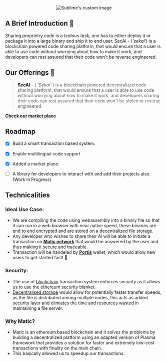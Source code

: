 <p align="center">
  <img src="https://cdn.discordapp.com/attachments/757997601743437912/787398427788050492/secai-greenblack.png" alt="Sublime's custom image"/>
  </p>

## A Brief Introduction :book:

Sharing proprietry code is a _tedious task_, one has to either deploy it or package it into a large binary and ship it to end user. SecAI - (_'sekai'_) is a blockchain powered code sharing platform, that would ensure that a user is able to use code without worrying about how to make it work, and developers can rest assured that their code won't be reverse engineered.

## Our Offerings :gift:

> [**SecAI**](https://github.com/God-eye/secAI) - ( _'Sekai'_ ) is a blockchain powered decentralized code sharing platform, that would ensure that a user is able to use code without worrying about how to make it work, and developers sharing their code can rest assured that their code won't be stolen or reverse engineered.

[**Check our market place**](https://sec-ai.netlify.app)
## Roadmap

- [x] Build a smart transaction based system.
- [x] Enable multilingual code support 
- [x] Added a market place.
- [ ] A library for developers to interact with and add their projects also. (Work in Progress)


## Technicalities
   ### Ideal Use Case:
  - We are compiling the code using webassembly into a binary file so that it can run in a web browser with near native speed, these binaries are end to end encrypted and are stored on a decentralized file storage.
  - Any developer who wishes to share their AI will be able to initiate a transaction on [**Matic network**](https://matic.network) that would be answered by the user and thus making it secure and traceable.
  - Transaction will be handeled by [**Portis**](https://portis.io) wallet, which would allow new users to get started fast! :rocket:
   ### Security:
  - The use of [blockchain](https://matic.network) transaction system enforces security as it allows us to use the ethereum security blanket.
  - [Decentralised storage](https://ipfs.io) would allow for potentially faster transfer speeds, as the file is distributed among multiple nodes, this acts as added security layer and elimiates the time and resources wasted in maintaining a file server.

   ### Why Matic?
  - Matic is an ethereum based blockchain and it solves the problems by building a decentralized platform using an adapted version of Plasma framework that provides a solution for faster and extremely low-cost transactions with finality on the main chain.
  - This basically allowed us to speedup our transactions.


